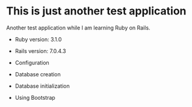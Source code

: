 # This is just another test application

Another test application while I am learning Ruby on Rails.

* Ruby version: 3.1.0

* Rails version: 7.0.4.3

* Configuration

* Database creation

* Database initialization

* Using Bootstrap


